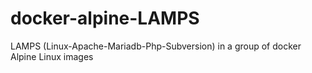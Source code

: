 # docker-alpine-LAMPS
LAMPS (Linux-Apache-Mariadb-Php-Subversion) in a group of docker Alpine Linux images
